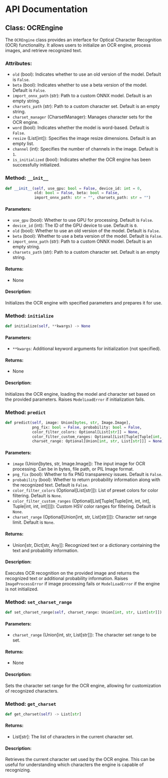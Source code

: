 # API Documentation

## Class: OCREngine
The `OCREngine` class provides an interface for Optical Character Recognition (OCR) functionality. It allows users to initialize an OCR engine, process images, and retrieve recognized text.

### Attributes:
- `old` (bool): Indicates whether to use an old version of the model. Default is `False`.
- `beta` (bool): Indicates whether to use a beta version of the model. Default is `False`.
- `import_onnx_path` (str): Path to a custom ONNX model. Default is an empty string.
- `charsets_path` (str): Path to a custom character set. Default is an empty string.
- `charset_manager` (CharsetManager): Manages character sets for the OCR engine.
- `word` (bool): Indicates whether the model is word-based. Default is `False`.
- `resize` (List[int]): Specifies the image resize dimensions. Default is an empty list.
- `channel` (int): Specifies the number of channels in the image. Default is `1`.
- `is_initialized` (bool): Indicates whether the OCR engine has been successfully initialized.

### Method: `__init__`
```python
def __init__(self, use_gpu: bool = False, device_id: int = 0, 
             old: bool = False, beta: bool = False,
             import_onnx_path: str = "", charsets_path: str = "")
```
#### Parameters:
- `use_gpu` (bool): Whether to use GPU for processing. Default is `False`.
- `device_id` (int): The ID of the GPU device to use. Default is `0`.
- `old` (bool): Whether to use an old version of the model. Default is `False`.
- `beta` (bool): Whether to use a beta version of the model. Default is `False`.
- `import_onnx_path` (str): Path to a custom ONNX model. Default is an empty string.
- `charsets_path` (str): Path to a custom character set. Default is an empty string.

#### Returns:
- None

#### Description:
Initializes the OCR engine with specified parameters and prepares it for use.

### Method: `initialize`
```python
def initialize(self, **kwargs) -> None
```
#### Parameters:
- `**kwargs`: Additional keyword arguments for initialization (not specified).

#### Returns:
- None

#### Description:
Initializes the OCR engine, loading the model and character set based on the provided parameters. Raises `ModelLoadError` if initialization fails.

### Method: `predict`
```python
def predict(self, image: Union[bytes, str, Image.Image], 
            png_fix: bool = False, probability: bool = False,
            color_filter_colors: Optional[List[str]] = None,
            color_filter_custom_ranges: Optional[List[Tuple[Tuple[int, int, int], Tuple[int, int, int]]]] = None,
            charset_range: Optional[Union[int, str, List[str]]] = None) -> Union[str, Dict[str, Any]]
```
#### Parameters:
- `image` (Union[bytes, str, Image.Image]): The input image for OCR processing. Can be in bytes, file path, or PIL Image format.
- `png_fix` (bool): Whether to fix PNG transparency issues. Default is `False`.
- `probability` (bool): Whether to return probability information along with the recognized text. Default is `False`.
- `color_filter_colors` (Optional[List[str]]): List of preset colors for color filtering. Default is `None`.
- `color_filter_custom_ranges` (Optional[List[Tuple[Tuple[int, int, int], Tuple[int, int, int]]]]): Custom HSV color ranges for filtering. Default is `None`.
- `charset_range` (Optional[Union[int, str, List[str]]]): Character set range limit. Default is `None`.

#### Returns:
- Union[str, Dict[str, Any]]: Recognized text or a dictionary containing the text and probability information.

#### Description:
Executes OCR recognition on the provided image and returns the recognized text or additional probability information. Raises `ImageProcessError` if image processing fails or `ModelLoadError` if the engine is not initialized.

### Method: `set_charset_range`
```python
def set_charset_range(self, charset_range: Union[int, str, List[str]]) -> None
```
#### Parameters:
- `charset_range` (Union[int, str, List[str]]): The character set range to be set.

#### Returns:
- None

#### Description:
Sets the character set range for the OCR engine, allowing for customization of recognized characters.

### Method: `get_charset`
```python
def get_charset(self) -> List[str]
```
#### Returns:
- List[str]: The list of characters in the current character set.

#### Description:
Retrieves the current character set used by the OCR engine. This can be useful for understanding which characters the engine is capable of recognizing.